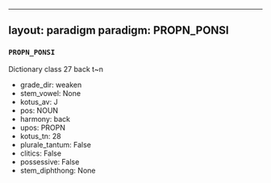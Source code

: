 
---
layout: paradigm
paradigm: PROPN_PONSI
---
### ` PROPN_PONSI `

Dictionary class 27 back t~n
* grade_dir: weaken
* stem_vowel: None
* kotus_av: J
* pos: NOUN
* harmony: back
* upos: PROPN
* kotus_tn: 28
* plurale_tantum: False
* clitics: False
* possessive: False
* stem_diphthong: None
